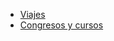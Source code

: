 - [Viajes](https://www.unav.edu/web/area-economica/servicios/comprar/viajes-y-alojamientos)
- [Congresos y cursos](https://unav.atlassian.net/servicedesk/customer/portal/7/article/63143977)
